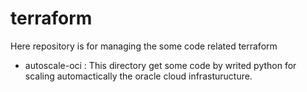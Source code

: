 # terraform
Here repository is for managing the some code related terraform

* autoscale-oci : This directory get some code by writed python for scaling automactically the oracle cloud infrasturucture.
